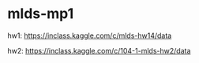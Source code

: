 # mlds-mp1
hw1: https://inclass.kaggle.com/c/mlds-hw14/data

hw2: https://inclass.kaggle.com/c/104-1-mlds-hw2/data
